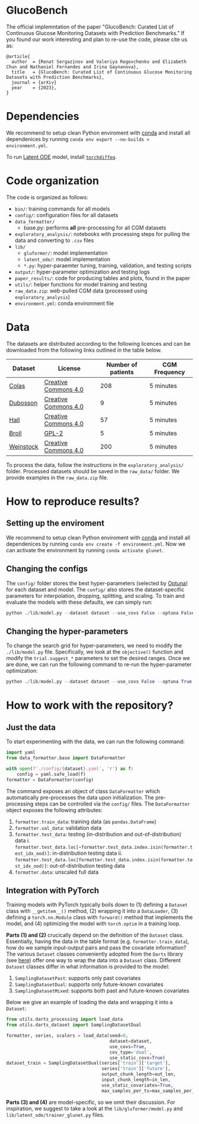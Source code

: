 # GlucoBench

The official implemntation of the paper "GlucoBench: Curated List of Continuous Glucose Monitoring Datasets with Prediction Benchmarks."
If you found our work interesting and plan to re-use the code, please cite us as:
```
@article{
  author  = {Renat Sergazinov and Valeriya Rogovchenko and Elizabeth Chun and Nathaniel Fernandes and Irina Gaynanova},
  title   = {GlucoBench: Curated List of Continuous Glucose Monitoring Datasets with Prediction Benchmarks},
  journal = {arXiv}
  year    = {2023},
}
```

# Dependencies

We recommend to setup clean Python enviroment with [conda](https://docs.conda.io/projects/conda/en/latest/user-guide/tasks/manage-environments.html "conda-env") and install all dependenices by running `conda env export --no-builds > environment.yml`. 

To run [Latent ODE](https://github.com/YuliaRubanova/latent_ode) model, install [`torchdiffeq`](https://github.com/rtqichen/torchdiffeq).

# Code organization

The code is organized as follows:

- `bin/`: training commands for all models
- `config/`: configuration files for all datasets
- `data_formatter/`
    - base.py: performs **all** pre-processing for all CGM datasets
- `exploratory_analysis/`: notebooks with processing steps for pulling the data and converting to `.csv` files
- `lib/`
    - `gluformer/`: model implementation
    - `latent_ode/`: model implementation
    - `*.py`: hyper-paraemter tuning, training, validation, and testing scripts
- `output/`: hyper-parameter optimization and testing logs
- `paper_results/`: code for producing tables and plots, found in the paper
- `utils/`: helper functions for model training and testing
- `raw_data.zip`: web-pulled CGM data (processed using `exploratory_analysis`)
- `environment.yml`: conda environment file

# Data

The datasets are distributed according to the following licences and can be downloaded from the following links outlined in the table below.

| Dataset | License | Number of patients | CGM Frequency |
| ------- | ------- | ------------------ | ------------- |
| [Colas](https://journals.plos.org/plosone/article?id=10.1371/journal.pone.0225817#sec018) | [Creative Commons 4.0](https://creativecommons.org/licenses/by/3.0/us/) | 208 | 5 minutes |
| [Dubosson](https://doi.org/10.5281/zenodo.1421615) | [Creative Commons 4.0](https://creativecommons.org/licenses/by-sa/4.0/legalcode) | 9 | 5 minutes |
| [Hall](https://journals.plos.org/plosbiology/article?id=10.1371/journal.pbio.2005143#pbio.2005143.s010) | [Creative Commons 4.0](https://creativecommons.org/licenses/by/4.0/) | 57 | 5 minutes |
| [Broll](https://github.com/irinagain/iglu) | [GPL-2](https://www.r-project.org/Licenses/GPL-2) | 5 | 5 minutes |
| [Weinstock](https://public.jaeb.org/dataset/537) | [Creative Commons 4.0](https://creativecommons.org/licenses/by-sa/4.0/legalcode) | 200 | 5 minutes |

To process the data, follow the instructions in the `exploratory_analysis/` folder. Processed datasets should be saved in the `raw_data/` folder. We provide examples in the `raw_data.zip` file.

# How to reproduce results?

## Setting up the enviroment

We recommend to setup clean Python enviroment with [conda](https://docs.conda.io/) and install all dependenices by running `conda env create -f environment.yml`. Now we can activate the environment by running `conda activate glunet`.

## Changing the configs

The `config/` folder stores the best hyper-parameters (selected by [Optuna](https://optuna.org)) for each dataset and model. The `config/` also stores the dataset-specific parameters for interpolation, dropping, splitting, and scaling. To train and evaluate the models with these defaults, we can simply run: 

```python
python ./lib/model.py --dataset dataset --use_covs False --optuna False
``` 

## Changing the hyper-parameters

To change the search grid for hyper-parameters, we need to modify the `./lib/model.py` file. Specifically, we look at the `objective()` function and modify the `trial.suggest_*` parameters to set the desired ranges. Once we are done, we can run the following command to re-run the hyper-parameter optimization:

```python
python ./lib/model.py --dataset dataset --use_covs False --optuna True
```

# How to work with the repository?

## Just the data
To start experimenting with the data, we can run the following command:

```python
import yaml
from data_formatter.base import DataFormatter

with open(f'./config/{dataset}.yaml', 'r') as f:
    config = yaml.safe_load(f)
formatter = DataFormatter(config)
```

The command exposes an object of class `DataFormatter` which automatically pre-processes the data upon initialization. The pre-processing steps can be controlled via the `config/` files. The `DataFormatter` object exposes the following attributes:

1. `formatter.train_data`: training data (as `pandas.DataFrame`)
2. `formatter.val_data`: validation data
3. `formatter.test_data`: testing (in-distribution and out-of-distribution) data
  i. `formatter.test_data.loc[~formatter.test_data.index.isin(formatter.test_idx_ood)]`: in-distribution testing data
  ii. `formatter.test_data.loc[formatter.test_data.index.isin(formatter.test_idx_ood)]`: out-of-distribution testing data
4. `formatter.data`: unscaled full data

## Integration with PyTorch

Training models with PyTorch typically boils down to (1) defining a `Dataset` class with `__getitem__()` method, (2) wrapping it into a `DataLoader`, (3) defining a `torch.nn.Module` class with `forward()` method that implements the model,  and (4) optimizing the model with `torch.optim` in a training loop. 

**Parts (1) and (2)** crucically depend on the definition of the `Dataset` class. Essentially, having the data in the table format (e.g. `formatter.train_data`), how do we sample input-output pairs and pass the covariate information? The various `Dataset` classes conveniently adopted from the `Darts` library (see [here](https://unit8co.github.io/darts/generated_api/darts.utils.data.training_dataset.html)) offer one way to wrap the data into a `Dataset` class. Different `Dataset` classes differ in what information is provided to the model:

1. `SamplingDatasetPast`: supports only past covariates
2. `SamplingDatasetDual`: supports only future-known covariates
3. `SamplingDatasetMixed`: supports both past and future-known covariates

Below we give an example of loading the data and wrapping it into a `Dataset`:

```python
from utils.darts_processing import load_data
from utils.darts_dataset import SamplingDatasetDual

formatter, series, scalers = load_data(seed=0,
                                       dataset=dataset,
                                       use_covs=True, 
                                       cov_type='dual',
                                       use_static_covs=True)
dataset_train = SamplingDatasetDual(series['train']['target'],
                                    series['train']['future'],
                                    output_chunk_length=out_len,
                                    input_chunk_length=in_len,
                                    use_static_covariates=True,
                                    max_samples_per_ts=max_samples_per_ts,)
```

**Parts (3) and (4)** are model-specific, so we omit their discussion. For inspiration, we suggest to take a look at the `lib/gluformer/model.py` and `lib/latent_ode/trainer_glunet.py` files.





